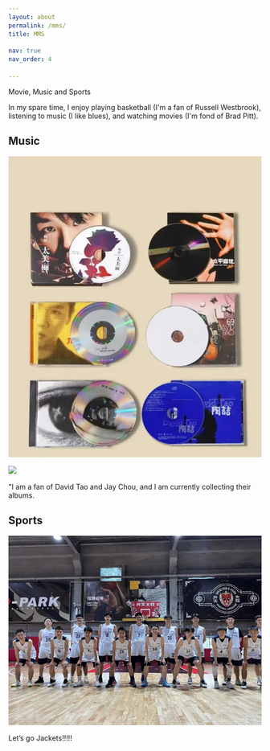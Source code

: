 ```yaml
---
layout: about
permalink: /mms/
title: MMS

nav: true
nav_order: 4

---
```


Movie, Music and Sports

In my spare time, I enjoy playing basketball (I'm a fan of Russell Westbrook), listening to music (I like blues), and watching movies (I'm fond of Brad Pitt).


## Music

![](/assets/img/mms/music1.png)

![](/assets/img/mms/music2.png)

"I am a fan of David Tao and Jay Chou, and I am currently collecting their albums.


## Sports

![](/assets/img/mms/sport1.png)

Let’s go Jackets!!!!!

